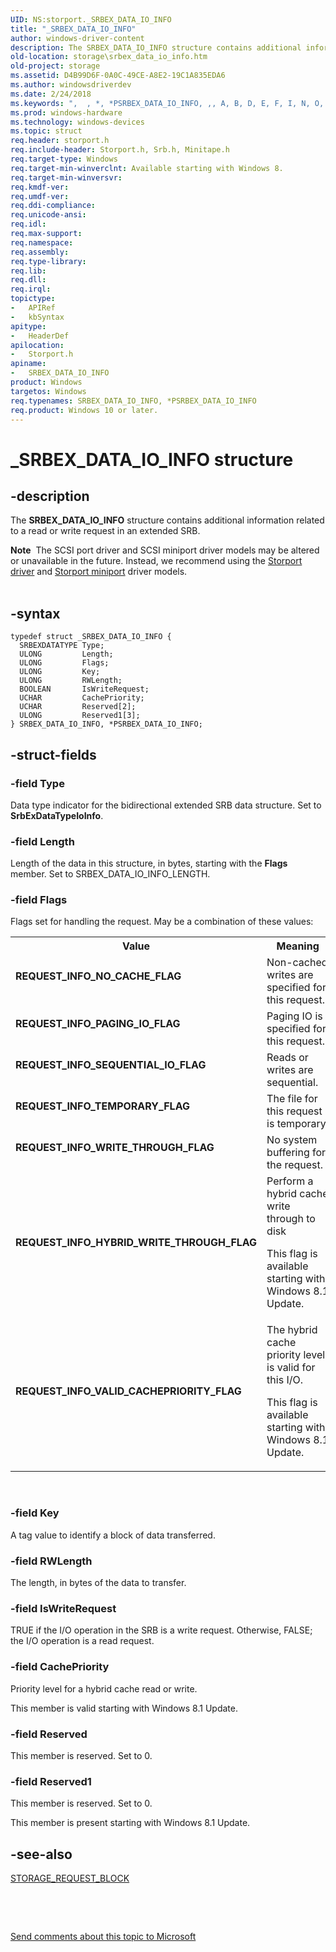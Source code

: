 ```yaml
---
UID: NS:storport._SRBEX_DATA_IO_INFO
title: "_SRBEX_DATA_IO_INFO"
author: windows-driver-content
description: The SRBEX_DATA_IO_INFO structure contains additional information related to a read or write request in an extended SRB.
old-location: storage\srbex_data_io_info.htm
old-project: storage
ms.assetid: D4B99D6F-0A0C-49CE-A8E2-19C1A835EDA6
ms.author: windowsdriverdev
ms.date: 2/24/2018
ms.keywords: ",  , *, *PSRBEX_DATA_IO_INFO, ,, A, B, D, E, F, I, N, O, P, PSRBEX_DATA_IO_INFO, PSRBEX_DATA_IO_INFO structure pointer [Storage Devices], R, REQUEST_INFO_HYBRID_WRITE_THROUGH_FLAG, REQUEST_INFO_NO_CACHE_FLAG, REQUEST_INFO_PAGING_IO_FLAG, REQUEST_INFO_SEQUENTIAL_IO_FLAG, REQUEST_INFO_TEMPORARY_FLAG, REQUEST_INFO_VALID_CACHEPRIORITY_FLAG, REQUEST_INFO_WRITE_THROUGH_FLAG, S, SRBEX_DATA_IO_INFO, SRBEX_DATA_IO_INFO structure [Storage Devices], T, X, _, _SRBEX_DATA_IO_INFO, storage.srbex_data_io_info, storport/PSRBEX_DATA_IO_INFO, storport/SRBEX_DATA_IO_INFO"
ms.prod: windows-hardware
ms.technology: windows-devices
ms.topic: struct
req.header: storport.h
req.include-header: Storport.h, Srb.h, Minitape.h
req.target-type: Windows
req.target-min-winverclnt: Available starting with Windows 8.
req.target-min-winversvr: 
req.kmdf-ver: 
req.umdf-ver: 
req.ddi-compliance: 
req.unicode-ansi: 
req.idl: 
req.max-support: 
req.namespace: 
req.assembly: 
req.type-library: 
req.lib: 
req.dll: 
req.irql: 
topictype:
-	APIRef
-	kbSyntax
apitype:
-	HeaderDef
apilocation:
-	Storport.h
apiname:
-	SRBEX_DATA_IO_INFO
product: Windows
targetos: Windows
req.typenames: SRBEX_DATA_IO_INFO, *PSRBEX_DATA_IO_INFO
req.product: Windows 10 or later.
---
```


# _SRBEX_DATA_IO_INFO structure


## -description


The <b>SRBEX_DATA_IO_INFO</b> structure contains additional information related to a read or write request in an extended SRB.
<div class="alert"><b>Note</b>  The SCSI port driver and SCSI miniport driver models may be altered or unavailable in the future. Instead, we recommend using the <a href="https://msdn.microsoft.com/en-us/windows/hardware/drivers/storage/storport-driver">Storport driver</a> and <a href="https://msdn.microsoft.com/en-us/windows/hardware/drivers/storage/storport-miniport-drivers">Storport miniport</a> driver models.</div><div> </div>

## -syntax


````
typedef struct _SRBEX_DATA_IO_INFO {
  SRBEXDATATYPE Type;
  ULONG         Length;
  ULONG         Flags;
  ULONG         Key;
  ULONG         RWLength;
  BOOLEAN       IsWriteRequest;
  UCHAR         CachePriority;
  UCHAR         Reserved[2];
  ULONG         Reserved1[3];
} SRBEX_DATA_IO_INFO, *PSRBEX_DATA_IO_INFO;
````


## -struct-fields




### -field Type

Data type indicator for the bidirectional extended SRB data structure. Set to <b>SrbExDataTypeIoInfo</b>.


### -field Length

Length of the data in this structure, in bytes, starting with the <b>Flags</b> member. Set to SRBEX_DATA_IO_INFO_LENGTH.


### -field Flags

Flags set for handling the request. May be a combination of these values:

<table>
<tr>
<th>Value</th>
<th>Meaning</th>
</tr>
<tr>
<td width="40%"><a id="REQUEST_INFO_NO_CACHE_FLAG"></a><a id="request_info_no_cache_flag"></a><dl>
<dt><b>REQUEST_INFO_NO_CACHE_FLAG</b></dt>
</dl>
</td>
<td width="60%">
Non-cached writes are specified for this request.

</td>
</tr>
<tr>
<td width="40%"><a id="REQUEST_INFO_PAGING_IO_FLAG"></a><a id="request_info_paging_io_flag"></a><dl>
<dt><b>REQUEST_INFO_PAGING_IO_FLAG</b></dt>
</dl>
</td>
<td width="60%">
Paging IO is specified for this request.

</td>
</tr>
<tr>
<td width="40%"><a id="REQUEST_INFO_SEQUENTIAL_IO_FLAG"></a><a id="request_info_sequential_io_flag"></a><dl>
<dt><b>REQUEST_INFO_SEQUENTIAL_IO_FLAG</b></dt>
</dl>
</td>
<td width="60%">
Reads or writes are sequential.

</td>
</tr>
<tr>
<td width="40%"><a id="REQUEST_INFO_TEMPORARY_FLAG"></a><a id="request_info_temporary_flag"></a><dl>
<dt><b>REQUEST_INFO_TEMPORARY_FLAG</b></dt>
</dl>
</td>
<td width="60%">
The file for this request is temporary.

</td>
</tr>
<tr>
<td width="40%"><a id="REQUEST_INFO_WRITE_THROUGH_FLAG"></a><a id="request_info_write_through_flag"></a><dl>
<dt><b>REQUEST_INFO_WRITE_THROUGH_FLAG</b></dt>
</dl>
</td>
<td width="60%">
No system buffering for the request.

</td>
</tr>
<tr>
<td width="40%"><a id="REQUEST_INFO_HYBRID_WRITE_THROUGH_FLAG"></a><a id="request_info_hybrid_write_through_flag"></a><dl>
<dt><b>REQUEST_INFO_HYBRID_WRITE_THROUGH_FLAG</b></dt>
</dl>
</td>
<td width="60%">
Perform a hybrid cache write through to disk

This flag is available starting with Windows 8.1 Update.

</td>
</tr>
<tr>
<td width="40%"><a id="REQUEST_INFO_VALID_CACHEPRIORITY_FLAG"></a><a id="request_info_valid_cachepriority_flag"></a><dl>
<dt><b>REQUEST_INFO_VALID_CACHEPRIORITY_FLAG</b></dt>
</dl>
</td>
<td width="60%">
The hybrid cache priority level is valid for this I/O.

This flag is available starting with Windows 8.1 Update.

</td>
</tr>
</table>
 


### -field Key

A tag value to identify a block of data transferred.


### -field RWLength

The length, in bytes of the data to transfer.


### -field IsWriteRequest

TRUE if the I/O operation in the SRB is a write request. Otherwise, FALSE; the I/O operation is a read request.


### -field CachePriority

Priority level for a hybrid cache read or write.

This member is valid starting with Windows 8.1 Update.


### -field Reserved

This member is reserved. Set to 0.


### -field Reserved1

This member is reserved. Set to 0.

This member is present starting with Windows 8.1 Update.


## -see-also

<a href="..\storport\ns-storport-_storage_request_block.md">STORAGE_REQUEST_BLOCK</a>



 

 

<a href="mailto:wsddocfb@microsoft.com?subject=Documentation%20feedback [storage\storage]:%20SRBEX_DATA_IO_INFO structure%20 RELEASE:%20(2/24/2018)&amp;body=%0A%0APRIVACY STATEMENT%0A%0AWe use your feedback to improve the documentation. We don't use your email address for any other purpose, and we'll remove your email address from our system after the issue that you're reporting is fixed. While we're working to fix this issue, we might send you an email message to ask for more info. Later, we might also send you an email message to let you know that we've addressed your feedback.%0A%0AFor more info about Microsoft's privacy policy, see http://privacy.microsoft.com/en-us/default.aspx." title="Send comments about this topic to Microsoft">Send comments about this topic to Microsoft</a>

